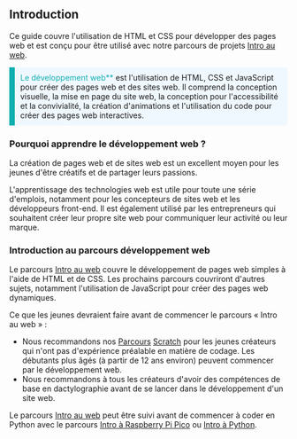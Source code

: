 ## Introduction

Ce guide couvre l'utilisation de HTML et CSS pour développer des pages web et est conçu pour être utilisé avec notre parcours de projets [Intro au web](https://projects.raspberrypi.org/fr-FR/pathways/web-intro).

<p style="border-left: solid; border-width:10px; border-color: #0faeb0; background-color: aliceblue; padding: 10px;">
<span style="color: #0faeb0">Le développement web**</span> est l'utilisation de HTML, CSS et JavaScript pour créer des pages web et des sites web. Il comprend la conception visuelle, la mise en page du site web, la conception pour l'accessibilité et la convivialité, la création d'animations et l'utilisation du code pour créer des pages web interactives. 
</p>

### Pourquoi apprendre le développement web ?

La création de pages web et de sites web est un excellent moyen pour les jeunes d'être créatifs et de partager leurs passions.

L'apprentissage des technologies web est utile pour toute une série d'emplois, notamment pour les concepteurs de sites web et les développeurs front-end. Il est également utilisé par les entrepreneurs qui souhaitent créer leur propre site web pour communiquer leur activité ou leur marque.

### Introduction au parcours développement web

Le parcours [Intro au web](https://projects.raspberrypi.org/fr-FR/pathways/web-intro) couvre le développement de pages web simples à l'aide de HTML et de CSS. Les prochains parcours couvriront d'autres sujets, notamment l'utilisation de JavaScript pour créer des pages web dynamiques.

Ce que les jeunes devraient faire avant de commencer le parcours « Intro au web » :

- Nous recommandons nos [Parcours](https://projects.raspberrypi.org/fr-FR/projects/getting-started-scratch) [Scratch](https://projects.raspberrypi.org/fr-FR/paths) pour les jeunes créateurs qui n'ont pas d'expérience préalable en matière de codage. Les débutants plus âgés (à partir de 12 ans environ) peuvent commencer par le développement web.
- Nous recommandons à tous les créateurs d'avoir des compétences de base en dactylographie avant de se lancer dans le développement d'un site web.

Le parcours [Intro au web](https://projects.raspberrypi.org/fr-FR/pathways/web-intro) peut être suivi avant de commencer à coder en Python avec le parcours [Intro à Raspberry Pi Pico](https://projects.raspberrypi.org/fr-FR/pathways/pico-intro) ou [Intro à Python](https://projects.raspberrypi.org/fr-FR/pathways/python-intro).
